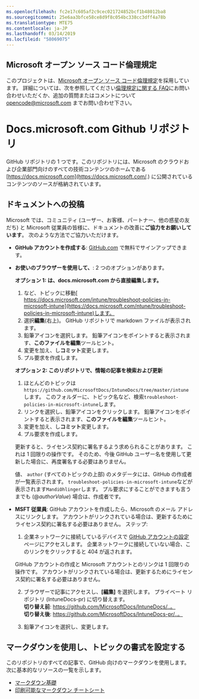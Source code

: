 ```yaml
---
ms.openlocfilehash: fc2e17c605af2c9cec021724852bcf1b48012ba8
ms.sourcegitcommit: 25e6aa3bfce58ce8d9f8c054bc338cc3dff4a78b
ms.translationtype: MTE75
ms.contentlocale: ja-JP
ms.lasthandoff: 03/14/2019
ms.locfileid: "58069075"
---
```

## <a name="microsoft-open-source-code-of-conduct"></a>Microsoft オープン ソース コード倫理規定

このプロジェクトは、[Microsoft オープン ソース コード倫理規定](https://opensource.microsoft.com/codeofconduct/)を採用しています。
詳細については、次を参照してください[倫理規定に関する FAQ](https://opensource.microsoft.com/codeofconduct/faq/)にお問い合わせいただくか、追加の質問またはコメントについて [opencode@microsoft.com](mailto:opencode@microsoft.com) までお問い合わせ下さい。

# <a name="docsmicrosoftcom-github-repository"></a>Docs.microsoft.com Github リポジトリ

GitHub リポジトリの 1 つです。このリポジトリには、Microsoft のクラウドおよび企業部門向けのすべての技術コンテンツのホームである [https://docs.microsoft.com](https://docs.microsoft.com/.) に公開されているコンテンツのソースが格納されています。

## <a name="contribute-to-your-documentation"></a>ドキュメントへの投稿
Microsoft では、コミュニティ (ユーザー、お客様、パートナー、他の惑星の友だち) と Microsoft 従業員の皆様に、ドキュメントの改善に**ご協力をお願いしています**。 次のような方法でご協力いただけます。

* **GitHub アカウントを作成する**: [GitHub.com](https://www.github.com) で無料でサインアップできます。

* **お使いのブラウザーを使用して、**: 2 つのオプションがあります。 

    **オプション 1: は、docs.microsoft.com から直接編集します。**  
    1. など、トピックに移動[ https://docs.microsoft.com/intune/troubleshoot-policies-in-microsoft-intune](https://docs.microsoft.com/ntune/troubleshoot-policies-in-microsoft-intune)します。 
    2. 選択**編集**(右上)。 GitHub リポジトリで markdown ファイルが表示されます。
    3. 鉛筆アイコンを選択します。 鉛筆アイコンをポイントすると表示されます、**このファイルを編集**ツールヒント。 
    4. 変更を加え、し**コミット**変更します。 
    5. プル要求を作成します。
    
    **オプション 2: このリポジトリで、情報の記事を検索および更新**  
    1.  ほとんどのトピックは`https://github.com/MicrosoftDocs/IntuneDocs/tree/master/intune`します。 このフォルダーに、トピック名など、検索`troubleshoot-policies-in-microsoft-intune`します。 
    2. リンクを選択し、鉛筆アイコンをクリックします。 鉛筆アイコンをポイントすると表示されます、**このファイルを編集**ツールヒント。 
    3. 変更を加え、し**コミット**変更します。 
    4. プル要求を作成します。 

  更新すると、ライセンス契約に署名するよう求められることがあります。 これは 1 回限りの操作です。 そのため、今後 GitHub ユーザー名を使用して更新した場合に、再度署名する必要はありません。 
  
  値、 `author` (すべてのトピックの上部) のメタデータには、GitHub の作成者が一覧表示されます。 `troubleshoot-policies-in-microsoft-intune`などが表示されます`MandiOhlinger`します。 プル要求にすることができますも言うまでも (@*authorValue*) 場合は、作成者です。
  
* **MSFT 従業員**: GitHub アカウントを作成したら、Microsoft のメール アドレスにリンクします。 アカウントがリンクされている場合は、更新するためにライセンス契約に署名する必要はありません。 ステップ:

  1. 企業ネットワークに接続しているデバイスで [GitHub アカウントの設定](https://review.docs.microsoft.com/en-us/help/contribute/contribute-get-started-setup-github?branch=master)ページにアクセスします。 企業ネットワークに接続していない場合、このリンクをクリックすると 404 が返されます。
  
    GitHub アカウントの作成と Microsoft アカウントとのリンクは 1 回限りの操作です。 アカウントがリンクされている場合は、更新するためにライセンス契約に署名する必要はありません。 

  2. ブラウザーで記事にアクセスし、**[編集]** を選択します。 プライベート リポジトリ (IntuneDocs-pr) に切り替えます。  
    **切り替え前**: https://github.com/MicrosoftDocs/IntuneDocs/..。  
    **切り替え後**: https://github.com/MicrosoftDocs/IntuneDocs-pr/..。
  
  3. 鉛筆アイコンを選択し、変更します。 

## <a name="use-markdown-to-format-your-topic"></a>マークダウンを使用し、トピックの書式を設定する
このリポジトリのすべての記事で、GitHub 向けのマークダウンを使用します。 次に基本的なリソースの一覧を示します。

* [マークダウン基礎](https://help.github.com/articles/basic-writing-and-formatting-syntax/)
* [印刷可能なマークダウン チートシート](https://guides.github.com/pdfs/markdown-cheatsheet-online.pdf)
